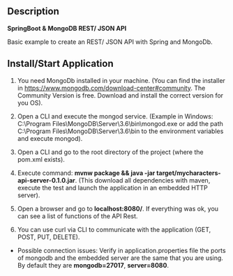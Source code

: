 ## Description
**SpringBoot & MongoDB REST/ JSON API**

Basic example to create an REST/ JSON API with Spring and MongoDb.  


## Install/Start Application

1) You need MongoDb installed in your machine. (You can find the installer in https://www.mongodb.com/download-center#community. The Community Version is free. Download and install the correct version for you OS).

2) Open a CLI and execute the mongod service. (Example in Windows: C:\Program Files\MongoDB\Server\3.6\bin\mongod.exe or add the path C:\Program Files\MongoDB\Server\3.6\bin to the environment variables and execute mongod).

3) Open a CLI and go to the root directory of the project (where the pom.xml exists).

4) Execute command: **mvnw package && java -jar target/mycharacters-api-server-0.1.0.jar**. (This download all dependencies with maven, execute the test and launch the application in an embedded HTTP server).

5) Open a browser and go to **localhost:8080/**. If everything was ok, you can see a list of functions of the API Rest.

6) You can use curl via CLI to communicate with the application (GET, POST, PUT, DELETE).

- Possible connection issues: Verify in application.properties file the ports of mongodb and the embedded server are the same that you are using. By default they are **mongodb=27017**, **server=8080**.

